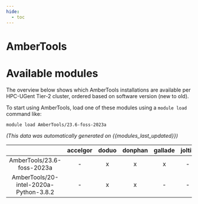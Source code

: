 ```yaml
---
hide:
  - toc
---
```


AmberTools
==========

# Available modules


The overview below shows which AmberTools installations are available per HPC-UGent Tier-2 cluster, ordered based on software version (new to old).

To start using AmberTools, load one of these modules using a `module load` command like:

```shell
module load AmberTools/23.6-foss-2023a
```

*(This data was automatically generated on {{modules_last_updated}})*  

| |accelgor|doduo|donphan|gallade|joltik|shinx|
| :---: | :---: | :---: | :---: | :---: | :---: | :---: |
|AmberTools/23.6-foss-2023a|-|x|x|x|-|x|
|AmberTools/20-intel-2020a-Python-3.8.2|-|x|x|-|-|-|
